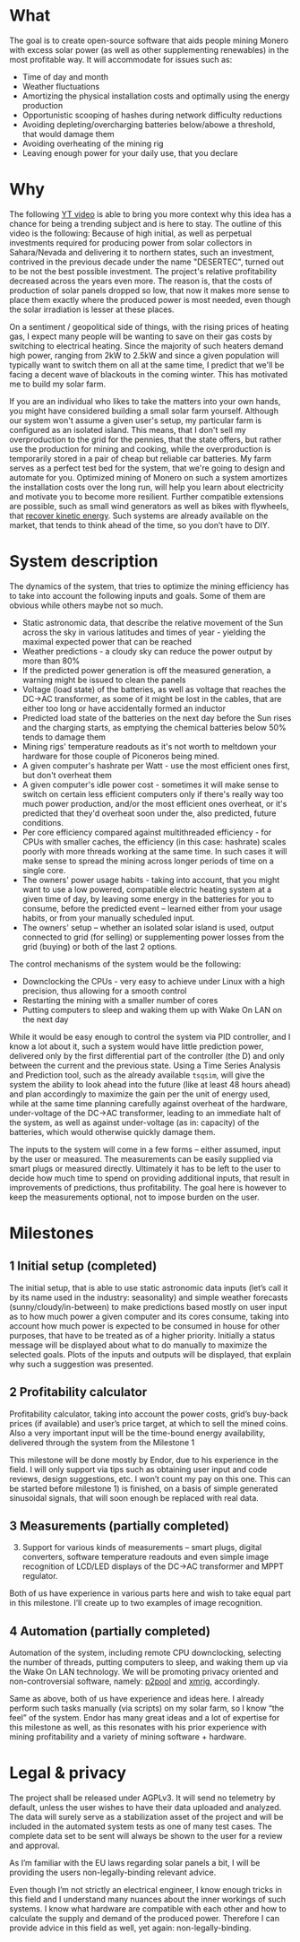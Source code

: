 # What
The goal is to create open-source software that aids people mining Monero with excess solar power (as well as other supplementing renewables) in the most profitable way. It will accommodate for issues such as:

- Time of day and month
- Weather fluctuations
- Amortizing the physical installation costs and optimally using the energy production
- Opportunistic scooping of hashes during network difficulty reductions
- Avoiding depleting/overcharging batteries below/abowe a threshold, that would damage them
- Avoiding overheating of the mining rig
- Leaving enough power for your daily use, that you declare

# Why
The following [YT video](https://www.youtube.com/watch?v=7OpM_zKGE4o) is able to bring you more context why this idea has a chance for being a trending subject and is here to stay. The outline of this video is the following:
Because of high initial, as well as perpetual investments required for producing power from solar collectors in Sahara/Nevada and delivering it to northern states, such an investment, contrived in the previous decade under the name "DESERTEC", turned out to be not the best possible investment. The project's relative profitability decreased across the years even more. The reason is, that the costs of production of solar panels dropped so low, that now it makes more sense to place them exactly where the produced power is most needed, even though the solar irradiation is lesser at these places.

On a sentiment / geopolitical side of things, with the rising prices of heating gas, I expect many people will be wanting to save on their gas costs by switching to electrical heating. Since the majority of such heaters demand high power, ranging from 2kW to 2.5kW and since a given population will typically want to switch them on all at the same time, I predict that we'll be facing a decent wave of blackouts in the coming winter. This has motivated me to build my solar farm. 

If you are an individual who likes to take the matters into your own hands, you might have considered building a small solar farm yourself. Although our system won't assume a given user's setup, my particular farm is configured as an isolated island. This means, that I don't sell my overproduction to the grid for the pennies, that the state offers, but rather use the production for mining and cooking, while the overproduction is temporarily stored in a pair of cheap but reliable car batteries. My farm serves as a perfect test bed for the system, that we're going to design and automate for you. Optimized mining of Monero on such a system amortizes the installation costs over the long run, will help you learn about electricity and motivate you to become more resilient. Further compatible extensions are possible, such as small wind generators as well as bikes with flywheels, that [recover kinetic energy](https://www.youtube.com/watch?v=MBW_2gUSMXc). Such systems are already available on the market, that tends to think ahead of the time, so you don’t have to DIY.

# System description

The dynamics of the system, that tries to optimize the mining efficiency has to take into account the following inputs and goals. Some of them are obvious while others maybe not so much.

- Static astronomic data, that describe the relative movement of the Sun across the sky in various latitudes and times of year - yielding the maximal expected power that can be reached
- Weather predictions - a cloudy sky can reduce the power output by more than 80%
- If the predicted power generation is off the measured generation, a warning might be issued to clean the panels
- Voltage (load state) of the batteries, as well as voltage that reaches the DC->AC transformer, as some of it might be lost in the cables, that are either too long or have accidentally formed an inductor
- Predicted load state of the batteries on the next day before the Sun rises and the charging starts, as emptying the chemical batteries below 50% tends to damage them  
- Mining rigs' temperature readouts as it's not worth to meltdown your hardware for those couple of Piconeros being mined.
- A given computer's hashrate per Watt - use the most efficient ones first, but don't overheat them
- A given computer's idle power cost - sometimes it will make sense to switch on certain less efficient computers only if there's really way too much power production, and/or the most efficient ones overheat, or it's predicted that they'd overheat soon under the, also predicted, future conditions.
- Per core efficiency compared against multithreaded efficiency - for CPUs with smaller caches, the efficiency (in this case: hashrate) scales poorly with more threads working at the same time. In such cases it will make sense to spread the mining across longer periods of time on a single core.
- The owners' power usage habits - taking into account, that you might want to use a low powered, compatible electric heating system at a given time of day, by leaving some energy in the batteries for you to consume, before the predicted event – learned either from your usage habits, or from your manually scheduled input.
- The owners' setup – whether an isolated solar island is used, output connected to grid (for selling) or supplementing power losses from the grid (buying) or both of the last 2 options.

The control mechanisms of the system would be the following:
- Downclocking the CPUs - very easy to achieve under Linux with a high precision, thus allowing for a smooth control
- Restarting the mining with a smaller number of cores
- Putting computers to sleep and waking them up with Wake On LAN on the next day

While it would be easy enough to control the system via PID controller, and I know a lot about it, such a system would have little prediction power, delivered only by the first differential part of the controller (the D) and only between the current and the previous state. Using a Time Series Analysis and Prediction tool, such as the already available `tsqsim`, will give the system the ability to look ahead into the future (like at least 48 hours ahead) and plan accordingly to maximize the gain per the unit of energy used, while at the same time planning carefully against overheat of the hardware, under-voltage of the DC->AC transformer, leading to an immediate halt of the system, as well as against under-voltage (as in: capacity) of the batteries, which would otherwise quickly damage them.

The inputs to the system will come in a few forms – either assumed, input by the user or measured. The measurements can be easily supplied via smart plugs or measured directly. Ultimately it has to be left to the user to decide how much time to spend on providing additional inputs, that result in improvements of predictions, thus profitability. The goal here is however to keep the measurements optional, not to impose burden on the user.


# Milestones

## 1 Initial setup (completed)
The initial setup, that is able to use static astronomic data inputs (let’s call it by its name used in the industry: seasonality) and simple weather forecasts (sunny/cloudy/in-between) to make predictions based mostly on user input as to how much power a given computer and its cores consume, taking into account how much power is expected to be consumed in house for other purposes, that have to be treated as of a higher priority. Initially a status message will be displayed about what to do manually to maximize the selected goals. Plots of the inputs and outputs will be displayed, that explain why such a suggestion was presented.

## 2 Profitability calculator
Profitability calculator, taking into account the power costs, grid’s buy-back prices (if available) and user’s price target, at which to sell the mined coins. Also a very important input will be the time-bound energy availability, delivered through the system from the Milestone 1

This milestone will be done mostly by Endor, due to his experience in the field. I will only support via tips such as obtaining user input and code reviews, design suggestions, etc. I won’t count my pay on this one. This can be started before milestone 1) is finished, on a basis of simple generated sinusoidal signals, that will soon enough be replaced with real data.

## 3 Measurements (partially completed)
3) Support for various kinds of measurements – smart plugs, digital converters, software temperature readouts and even simple image recognition of LCD/LED displays of the DC→AC transformer and MPPT regulator.

Both of us have experience in various parts here and wish to take equal part in this milestone. I’ll create up to two examples of image recognition.

## 4 Automation (partially completed)
Automation of the system, including remote CPU downclocking, selecting the number of threads, putting computers to sleep, and waking them up via the Wake On LAN technology. We will be promoting privacy oriented and non-controversial software, namely: [p2pool](https://github.com/SChernykh/p2pool) and [xmrig](https://github.com/xmrig/xmrig), accordingly.

Same as above, both of us have experience and ideas here. I already perform such tasks manually (via scripts) on my solar farm, so I know “the feel” of the system. Endor has many great ideas and a lot of expertise for this milestone as well, as this resonates with his prior experience with mining profitability and a variety of mining software + hardware.


# Legal & privacy
The project shall be released under AGPLv3. It will send no telemetry by default, unless the user wishes to have their data uploaded and analyzed. The data will surely serve as a stabilization asset of the project and will be included in the automated system tests as one of many test cases. The complete data set to be sent will always be shown to the user for a review and approval.

As I’m familiar with the EU laws regarding solar panels a bit, I will be providing the users non-legally-binding relevant advice.

Even though I’m not strictly an electrical engineer, I know enough tricks in this field and I understand many nuances about the inner workings of such systems. I know what hardware are compatible with each other and how to calculate the supply and demand of the produced power. Therefore I can provide advice in this field as well, yet again: non-legally-binding.

